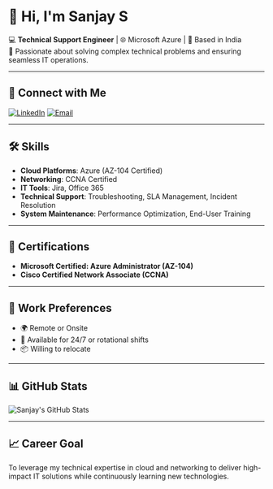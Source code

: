 # 👋 Hi, I'm Sanjay S

💻 **Technical Support Engineer** | 🌐 Microsoft Azure  | 📍 Based in India  
🚀 Passionate about solving complex technical problems and ensuring seamless IT operations.

---

## 🔗 Connect with Me
[![LinkedIn](https://img.shields.io/badge/LinkedIn-Profile-blue)](https://www.linkedin.com/in/sanjay-s-915481199)
[![Email](https://img.shields.io/badge/Email-Contact%20Me-orange)](mailto:youremail@example.com)

---

## 🛠 Skills
- **Cloud Platforms**: Azure (AZ-104 Certified)
- **Networking**: CCNA Certified
- **IT Tools**: Jira, Office 365
- **Technical Support**: Troubleshooting, SLA Management, Incident Resolution
- **System Maintenance**: Performance Optimization, End-User Training

---

## 📜 Certifications
- **Microsoft Certified: Azure Administrator (AZ-104)**
- **Cisco Certified Network Associate (CCNA)**

---

## 💼 Work Preferences
- 🌍 Remote or Onsite  
- 📅 Available for 24/7 or rotational shifts  
- 📦 Willing to relocate  

---

## 📊 GitHub Stats
![Sanjay's GitHub Stats](https://github-readme-stats.vercel.app/api?username=Sanjaykumar-13&show_icons=true&theme=tokyonight)

---

## 📈 Career Goal
To leverage my technical expertise in cloud and networking to deliver high-impact IT solutions while continuously learning new technologies.
